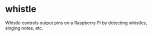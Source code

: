 # whistle
Whistle controls output pins on a Raspberry Pi by detecting whistles, singing notes, etc.
